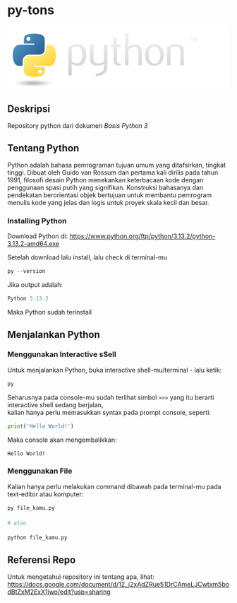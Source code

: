# py-tons
![result](python-logo.png)
## Deskripsi
Repository python dari dokumen *Basis Python 3*

## Tentang Python
Python adalah bahasa pemrograman tujuan umum yang ditafsirkan, tingkat tinggi. Dibuat oleh Guido van Rossum dan pertama kali dirilis pada tahun 1991, filosofi desain Python menekankan keterbacaan kode dengan penggunaan spasi putih yang signifikan. Konstruksi bahasanya dan pendekatan berorientasi objek bertujuan untuk membantu pemrogram menulis kode yang jelas dan logis untuk proyek skala kecil dan besar.
### Installing Python
Download Python di: https://www.python.org/ftp/python/3.13.2/python-3.13.2-amd64.exe

Setelah download lalu install, lalu check di terminal-mu
```py
py --version
```
Jika output adalah:
```py
Python 3.13.2
```
Maka Python sudah terinstall

## Menjalankan Python
### Menggunakan Interactive sSell
Untuk menjalankan Python, buka interactive shell-mu/terminal - lalu ketik:
```py
py
```
Seharusnya pada console-mu sudah terlihat simbol `>>>` yang itu berarti interactive shell sedang berjalan,  
kalian hanya perlu memasukkan syntax pada prompt console, seperti:
```py
print('Hello World!')
```
Maka console akan mengembalikkan:
```
Hello World!
```

### Menggunakan File
Kalian hanya perlu melakukan command dibawah pada terminal-mu pada text-editor atau komputer:
```py
py file_kamu.py

# atau

python file_kamu.py
```

## Referensi Repo
Untuk mengetahui repository ini tentang apa, lihat: https://docs.google.com/document/d/12_j2xAdZRue51DrCAmeLJCwtxm5bodBtZxM2ExX1iwo/edit?usp=sharing
